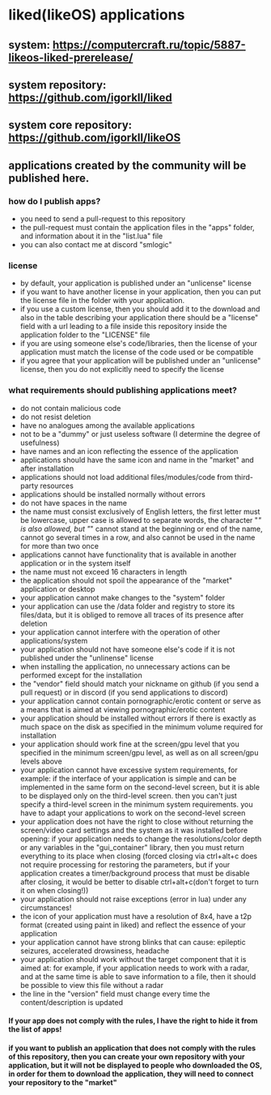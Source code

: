 # liked(likeOS) applications
## system: https://computercraft.ru/topic/5887-likeos-liked-prerelease/
## system repository: https://github.com/igorkll/liked
## system core repository: https://github.com/igorkll/likeOS
## applications created by the community will be published here.
### how do I publish apps?
* you need to send a pull-request to this repository
* the pull-request must contain the application files in the "apps" folder, and information about it in the "list.lua" file
* you can also contact me at discord "smlogic"

### license
* by default, your application is published under an "unlicense" license
* if you want to have another license in your application, then you can put the license file in the folder with your application.
* if you use a custom license, then you should add it to the download and also in the table describing your application there should be a "license" field with a url leading to a file inside this repository inside the application folder to the "LICENSE" file
* if you are using someone else's code/libraries, then the license of your application must match the license of the code used or be compatible
* if you agree that your application will be published under an "unlicense" license, then you do not explicitly need to specify the license

### what requirements should publishing applications meet?
* do not contain malicious code
* do not resist deletion
* have no analogues among the available applications
* not to be a "dummy" or just useless software (I determine the degree of usefulness)
* have names and an icon reflecting the essence of the application
* applications should have the same icon and name in the "market" and after installation
* applications should not load additional files/modules/code from third-party resources
* applications should be installed normally without errors
* do not have spaces in the name
* the name must consist exclusively of English letters, the first letter must be lowercase, upper case is allowed to separate words, the character "_" is also allowed, but "_" cannot stand at the beginning or end of the name, cannot go several times in a row, and also cannot be used in the name for more than two once
* applications cannot have functionality that is available in another application or in the system itself
* the name must not exceed 16 characters in length
* the application should not spoil the appearance of the "market" application or desktop
* your application cannot make changes to the "system" folder
* your application can use the /data folder and registry to store its files/data, but it is obliged to remove all traces of its presence after deletion
* your application cannot interfere with the operation of other applications/system
* your application should not have someone else's code if it is not published under the "unlinense" license
* when installing the application, no unnecessary actions can be performed except for the installation
* the "vendor" field should match your nickname on github (if you send a pull request) or in discord (if you send applications to discord)
* your application cannot contain pornographic/erotic content or serve as a means that is aimed at viewing pornographic/erotic content
* your application should be installed without errors if there is exactly as much space on the disk as specified in the minimum volume required for installation
* your application should work fine at the screen/gpu level that you specified in the minimum screen/gpu level, as well as on all screen/gpu levels above
* your application cannot have excessive system requirements, for example: if the interface of your application is simple and can be implemented in the same form on the second-level screen, but it is able to be displayed only on the third-level screen. then you can't just specify a third-level screen in the minimum system requirements. you have to adapt your applications to work on the second-level screen
* your application does not have the right to close without returning the screen/video card settings and the system as it was installed before opening: if your application needs to change the resolutions/color depth or any variables in the "gui_container" library, then you must return everything to its place when closing (forced closing via ctrl+alt+c does not require processing for restoring the parameters, but if your application creates a timer/background process that must be disable after closing, it would be better to disable ctrl+alt+c(don't forget to turn it on when closing!))
* your application should not raise exceptions (error in lua) under any circumstances!
* the icon of your application must have a resolution of 8x4, have a t2p format (created using paint in liked) and reflect the essence of your application
* your application cannot have strong blinks that can cause: epileptic seizures, accelerated drowsiness, headache
* your application should work without the target component that it is aimed at: for example, if your application needs to work with a radar, and at the same time is able to save information to a file, then it should be possible to view this file without a radar
* the line in the "version" field must change every time the content/description is updated

#### If your app does not comply with the rules, I have the right to hide it from the list of apps!

#### if you want to publish an application that does not comply with the rules of this repository, then you can create your own repository with your application, but it will not be displayed to people who downloaded the OS, in order for them to download the application, they will need to connect your repository to the "market"